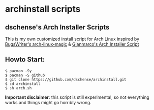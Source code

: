 # archinstall scripts

## dschense's Arch Installer Scripts

This is my own customized install script for Arch Linux inspired by [BugsWriter's arch-linux-magic](https://github.com/Bugswriter/arch-linux-magic) & [Gianmarco's Arch Installer Script](https://git.gianmarco.ga/gianmarco/gais)

## Howto Start:

    $ pacman -Sy
    $ pacman -S github
    $ git clone https://github.com/dschense/archinstall.git
    $ cd archinstall
    $ sh arch.sh

**Important disclaimer**: this script is still experimental, so not everything works and things might go horribly wrong.